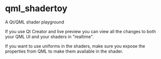 # qml_shadertoy
A Qt/QML shader playground

If you use Qt Creator and live preview you can view all the changes to both your QML UI and your shaders in "realtime".

If you want to use uniforms in the shaders, make sure you expose the properties from QML to make them available in the shader.

